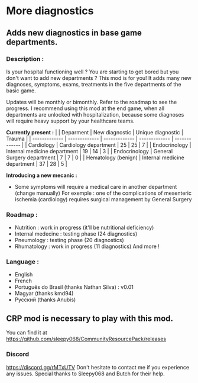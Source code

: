 # More diagnostics

## Adds new diagnostics in base game departments.

### Description :

Is your hospital functioning well ? You are starting to get bored but you don't want to add new departments ? This mod is for you! It adds many new diagnoses, symptoms, exams, treatments in the five departments of the basic game.

Updates will be monthly or bimonthly. Refer to the roadmap to see the progress.
I recommend using this mod at the end game, when all departments are unlocked with hospitalization, because some diagnoses will require heavy support by your healthcare teams.

**Currently present :**
|    | Deparment  | New diagnostic  | Unique diagnostic | Trauma |
| ------------- | ------------- | ------------- | ------------- | ------------- |
| Cardiology  | Cardiology department  | 25  | 25  | 7  |
| Endocrinology  | Internal medicine department  | 19 | 14 | 3 |
| Endocrinology  | General Surgery department  | 7 | 7 | 0 |
| Hematology (benign)  | Internal medicine department  | 37 | 28 | 5 |

**Introducing a new mecanic :**
- Some symptoms will require a medical care in another department (change manually)
For exemple : one of the complications of mesenteric ischemia (cardiology) requires surgical management by General Surgery


### Roadmap :
- Nutrition : work in progress (it'll be nutritional deficiency)
- Internal medecine : testing phase (24 diagnostics)
- Pneumology : testing phase (20 diagnostics)
- Rhumatology : work in progress (11 diagnostics)
And more !

### Language :
- English
- French
- Português do Brasil (thanks Nathan Silva) : v0.01
- Magyar (thanks kmd94)
- Русский (thanks Anubis)

## CRP mod is necessary to play with this mod. 
You can find it at https://github.com/sleepy068/CommunityResourcePack/releases

### Discord
https://discord.gg/rMTxUTV
Don't hesitate to contact me if you experience any issues.
Special thanks to Sleepy068 and Butch for their help.

